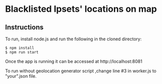 # Blacklisted Ipsets' locations on map

## Instructions

To run, install node.js and run the following in the cloned directory:

```
$ npm install
$ npm run start
```

Once the app is running it can be accessed at http://localhost:8081

To run without geolocation generator script ,change line #3 in worker.js to "your".json file.
